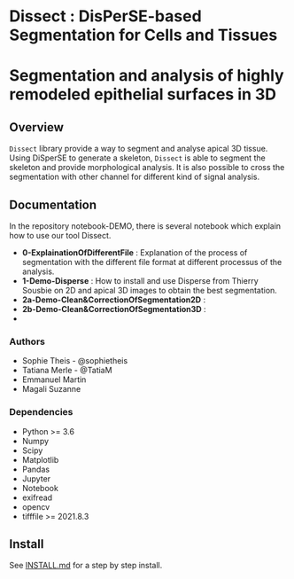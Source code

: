 # Dissect :  DisPerSE-based Segmentation for Cells and Tissues
# Segmentation and analysis of highly remodeled epithelial surfaces in 3D


## Overview
`Dissect` library provide a way to segment and analyse apical 3D tissue. Using DiSperSE to generate a skeleton, `Dissect` is able to segment the skeleton and provide morphological analysis. It is also possible to cross the segmentation with other channel for different kind of signal analysis. 


## Documentation
In the repository notebook-DEMO, there is several notebook which explain how to use our tool Dissect.
- **0-ExplainationOfDifferentFile** : Explanation of the process of segmentation with the different file format at different processus of the analysis. 
- **1-Demo-Disperse** : How to install and use Disperse from Thierry Sousbie on 2D and apical 3D images to obtain the best segmentation. 
- **2a-Demo-Clean&CorrectionOfSegmentation2D** : 
- **2b-Demo-Clean&CorrectionOfSegmentation3D** : 
- 


### Authors
* Sophie Theis - @sophietheis
* Tatiana Merle - @TatiaM
* Emmanuel Martin
* Magali Suzanne

### Dependencies
* Python >= 3.6
* Numpy
* Scipy
* Matplotlib
* Pandas
* Jupyter
* Notebook
* exifread
* opencv
* tifffile >= 2021.8.3

## Install
See [INSTALL.md](install.md) for a step by step install. 






